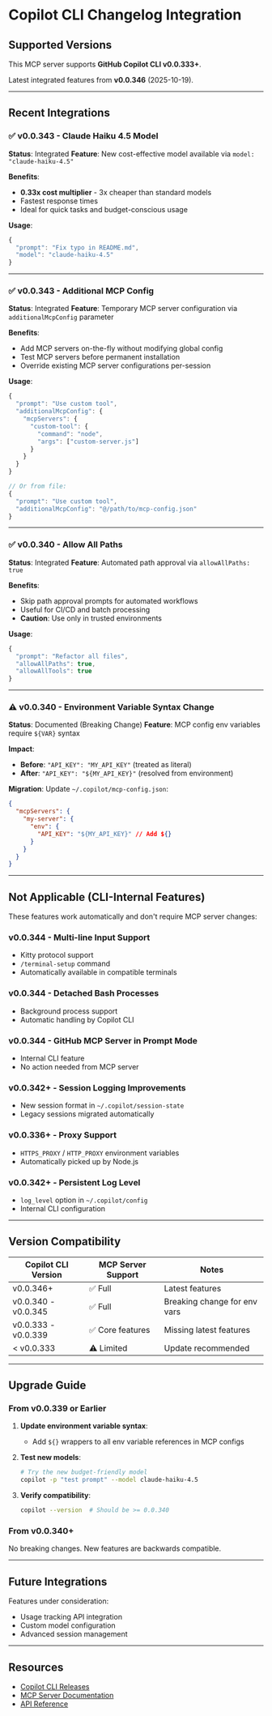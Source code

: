 # Copilot CLI Changelog Integration

## Supported Versions

This MCP server supports **GitHub Copilot CLI v0.0.333+**.

Latest integrated features from **v0.0.346** (2025-10-19).

---

## Recent Integrations

### ✅ v0.0.343 - Claude Haiku 4.5 Model

**Status**: Integrated
**Feature**: New cost-effective model available via `model: "claude-haiku-4.5"`

**Benefits**:

- **0.33x cost multiplier** - 3x cheaper than standard models
- Fastest response times
- Ideal for quick tasks and budget-conscious usage

**Usage**:

```typescript
{
  "prompt": "Fix typo in README.md",
  "model": "claude-haiku-4.5"
}
```

---

### ✅ v0.0.343 - Additional MCP Config

**Status**: Integrated
**Feature**: Temporary MCP server configuration via `additionalMcpConfig` parameter

**Benefits**:

- Add MCP servers on-the-fly without modifying global config
- Test MCP servers before permanent installation
- Override existing MCP server configurations per-session

**Usage**:

```typescript
{
  "prompt": "Use custom tool",
  "additionalMcpConfig": {
    "mcpServers": {
      "custom-tool": {
        "command": "node",
        "args": ["custom-server.js"]
      }
    }
  }
}

// Or from file:
{
  "prompt": "Use custom tool",
  "additionalMcpConfig": "@/path/to/mcp-config.json"
}
```

---

### ✅ v0.0.340 - Allow All Paths

**Status**: Integrated
**Feature**: Automated path approval via `allowAllPaths: true`

**Benefits**:

- Skip path approval prompts for automated workflows
- Useful for CI/CD and batch processing
- **Caution**: Use only in trusted environments

**Usage**:

```typescript
{
  "prompt": "Refactor all files",
  "allowAllPaths": true,
  "allowAllTools": true
}
```

---

### ⚠️ v0.0.340 - Environment Variable Syntax Change

**Status**: Documented (Breaking Change)
**Feature**: MCP config env variables require `${VAR}` syntax

**Impact**:

- **Before**: `"API_KEY": "MY_API_KEY"` (treated as literal)
- **After**: `"API_KEY": "${MY_API_KEY}"` (resolved from environment)

**Migration**:
Update `~/.copilot/mcp-config.json`:

```json
{
  "mcpServers": {
    "my-server": {
      "env": {
        "API_KEY": "${MY_API_KEY}" // Add ${}
      }
    }
  }
}
```

---

## Not Applicable (CLI-Internal Features)

These features work automatically and don't require MCP server changes:

### v0.0.344 - Multi-line Input Support

- Kitty protocol support
- `/terminal-setup` command
- Automatically available in compatible terminals

### v0.0.344 - Detached Bash Processes

- Background process support
- Automatic handling by Copilot CLI

### v0.0.344 - GitHub MCP Server in Prompt Mode

- Internal CLI feature
- No action needed from MCP server

### v0.0.342+ - Session Logging Improvements

- New session format in `~/.copilot/session-state`
- Legacy sessions migrated automatically

### v0.0.336+ - Proxy Support

- `HTTPS_PROXY` / `HTTP_PROXY` environment variables
- Automatically picked up by Node.js

### v0.0.342+ - Persistent Log Level

- `log_level` option in `~/.copilot/config`
- Internal CLI configuration

---

## Version Compatibility

| Copilot CLI Version | MCP Server Support | Notes                        |
| ------------------- | ------------------ | ---------------------------- |
| v0.0.346+           | ✅ Full            | Latest features              |
| v0.0.340 - v0.0.345 | ✅ Full            | Breaking change for env vars |
| v0.0.333 - v0.0.339 | ✅ Core features   | Missing latest features      |
| < v0.0.333          | ⚠️ Limited         | Update recommended           |

---

## Upgrade Guide

### From v0.0.339 or Earlier

1. **Update environment variable syntax**:
   - Add `${}` wrappers to all env variable references in MCP configs

2. **Test new models**:

   ```bash
   # Try the new budget-friendly model
   copilot -p "test prompt" --model claude-haiku-4.5
   ```

3. **Verify compatibility**:
   ```bash
   copilot --version  # Should be >= 0.0.340
   ```

### From v0.0.340+

No breaking changes. New features are backwards compatible.

---

## Future Integrations

Features under consideration:

- Usage tracking API integration
- Custom model configuration
- Advanced session management

---

## Resources

- [Copilot CLI Releases](https://github.com/github/copilot-cli/releases)
- [MCP Server Documentation](/getting-started)
- [API Reference](/api/tools/ask)
